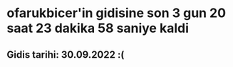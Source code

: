# ofarukbicer'in gidisine son 3 gun 20 saat 23 dakika 58 saniye kaldi

## Gidis tarihi: 30.09.2022 :(